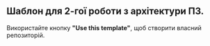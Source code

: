 ## Шаблон для 2-гої роботи з архітектури ПЗ.

Використайте кнопку **"Use this template"**, щоб створити власний репозиторій.
